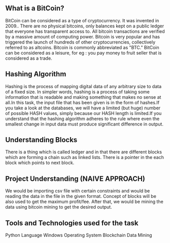 ## What is a BitCoin?
BitCoin can be considered as a type of cryptocurrency. It was invented in 2009.. There are no physical bitcoins, only balances kept on a public ledger that everyone has transparent access to. All bitcoin transactions are verified by a massive amount of computing power. Bitcoin is very popular and has triggered the launch of hundreds of other cryptocurrencies, collectively referred to as altcoins.  Bitcoin is commonly abbreviated as "BTC." BitCoin can be considered as a leisure, for eg : you pay money to fruit seller that is considered as a trade.



## Hashing Algorithm 
Hashing is the process of mapping digital data of any arbitrary size to data of a fixed size. In simpler words, hashing is a process of taking some information that is readable and making something that makes no sense at all.In this task, the input file that has been given is in the form of hashes.If you take a look at the databases, we will have a limited (but huge) number of possible HASH values, simply because our HASH length is limited.If you understand that the hashing algorithm adheres to the rule where even the smallest change in input data must produce significant difference in output.


## Understanding Blocks
There is a thing which is called ledger and in that there are different blocks which are forming a chain such as linked lists. There is a pointer in the each block which points to next block. 

## Project Understanding (NAIVE APPROACH)
We would be importing csv file with certain constraints and would be reading the data in the file in the given format. Concept of blocks will be also used to get the maximum profit/fee. After that, we would be mining the data using bitcoin mining to get the desired output. 

## Tools and Technologies used for the task
Python Language
Windows Operating System 
Blockchain 
Data Mining
